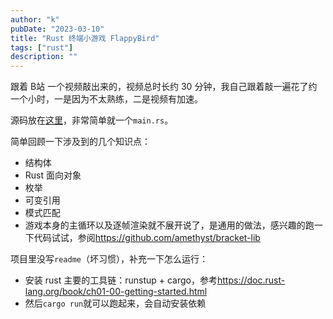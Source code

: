 ```yaml
---
author: "k"
pubDate: "2023-03-10"
title: "Rust 终端小游戏 FlappyBird"
tags: ["rust"]
description: ""
---
```


跟着 B站 一个视频敲出来的，视频总时长约 30 分钟，我自己跟着敲一遍花了约一个小时，一是因为不太熟练，二是视频有加速。

源码放在[这里](https://github.com/zhangkai803/flappy_bird)，非常简单就一个`main.rs`。

简单回顾一下涉及到的几个知识点：

- 结构体
- Rust 面向对象
- 枚举
- 可变引用
- 模式匹配
- 游戏本身的主循环以及逐帧渲染就不展开说了，是通用的做法，感兴趣的跑一下代码试试，参阅<https://github.com/amethyst/bracket-lib>

项目里没写`readme`（坏习惯），补充一下怎么运行：

- 安装 rust 主要的工具链：runstup + cargo，参考<https://doc.rust-lang.org/book/ch01-00-getting-started.html>
- 然后`cargo run`就可以跑起来，会自动安装依赖
